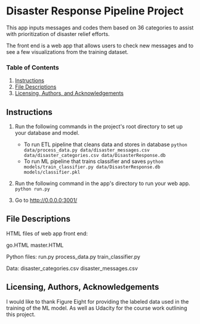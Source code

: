 # Disaster Response Pipeline Project
This app inputs messages and codes them based on 36 categories to assist with prioritization of disaster relief efforts.

The front end is a web app that allows users to check new messages and to see a few visualizations from the training dataset.
### Table of Contents

1. [Instructions](#Instructions)
2. [File Descriptions](#files)
3. [Licensing, Authors, and Acknowledgements](#licensing)

## Instructions <a name="Instructions"></a>
1. Run the following commands in the project's root directory to set up your database and model.

    - To run ETL pipeline that cleans data and stores in database
        `python data/process_data.py data/disaster_messages.csv data/disaster_categories.csv data/DisasterResponse.db`
    - To run ML pipeline that trains classifier and saves
        `python models/train_classifier.py data/DisasterResponse.db models/classifier.pkl`

2. Run the following command in the app's directory to run your web app.
    `python run.py`

3. Go to http://0.0.0.0:3001/


## File Descriptions <a name="files"></a>
HTML files of web app front end:

go.HTML
master.HTML

Python files:
run.py
process_data.py
train_classifier.py

Data:
disaster_categories.csv
disaster_messages.csv


## Licensing, Authors, Acknowledgements<a name="licensing"></a>
I would like to thank Figure Eight for providing the labeled data used in the training of the ML model. As well as Udacity for the course work outlining this project.
